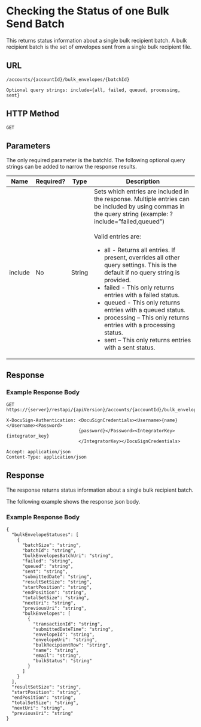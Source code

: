 # Checking the Status of one Bulk Send Batch

This returns status information about a single bulk recipient batch.
A bulk recipient batch is the set of envelopes sent from a single bulk recipient file.

## URL

    /accounts/{accountId}/bulk_envelopes/{batchId}
    
    Optional query strings: include={all, failed, queued, processing, sent}

## HTTP Method

    GET

## Parameters

The only required parameter is the batchId. The following optional query strings can be added to narrow the response results.

|Name|Required?|Type|Description|
|----|---------|----|-----------|
|include|No|String|Sets which entries are included in the response. Multiple entries can be included by using commas in the query string (example: ?include=”failed,queued”)<br/><br/>Valid entries are:<ul><li>all - Returns all entries. If present, overrides all other query settings. This is the default if no query string is provided.</li><li>failed - This only returns entries with a failed status.</li><li>queued - This only returns entries with a queued status.</li><li>processing – This only returns entries with a processing status.</li><li>sent – This only returns entries with a sent status.</li></ul>|

## Response

### Example Response Body

    GET https://{server}/restapi/{apiVersion}/accounts/{accountId}/bulk_envelopes/{batchId}
    
    X-DocuSign-Authentication: <DocuSignCredentials><Username>{name}</Username><Password>
                               {password}</Password><IntegratorKey>{integrator_key}
                               </IntegratorKey></DocuSignCredentials>
   
    Accept: application/json
    Content-Type: application/json

## Response

The response returns status information about a single bulk recipient batch.

The following example shows the response json body.

### Example Response Body

    {
      "bulkEnvelopeStatuses": [
        {
          "batchSize": "string",
          "batchId": "string",
          "bulkEnvelopesBatchUri": "string",
          "failed": "string",
          "queued": "string",
          "sent": "string",
          "submittedDate": "string",
          "resultSetSize": "string",
          "startPosition": "string",
          "endPosition": "string",
          "totalSetSize": "string",
          "nextUri": "string",
          "previousUri": "string",
          "bulkEnvelopes": [
            {
              "transactionId": "string",
              "submittedDateTime": "string",
              "envelopeId": "string",
              "envelopeUri": "string",
              "bulkRecipientRow": "string",
              "name": "string",
              "email": "string",
              "bulkStatus": "string"
            }
          ]
        }
      ],
      "resultSetSize": "string",
      "startPosition": "string",
      "endPosition": "string",
      "totalSetSize": "string",
      "nextUri": "string",
      "previousUri": "string"
    }
